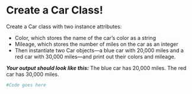 # Create a Car Class!

Create a Car class with two instance attributes:

- Color, which stores the name of the car’s color as a string
- Mileage, which stores the number of miles on the car as an integer
- Then instantiate two Car objects—a blue car with 20,000 miles and a red car with 30,000 miles—and print out their colors and mileage. 

***Your output should look like this:***
The blue car has 20,000 miles.
The red car has 30,000 miles.

```python runnable
#Code goes here
```